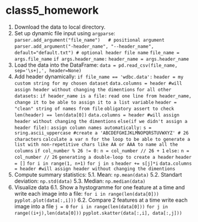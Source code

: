 # class5_homework


1.  Download the data to local directory.
2.  Set up dynamic file input using `argparse`:
    `parser.add_argument("file_name")   # positional argument`
	  `parser.add_argument("-header_name", "--header_name", default="default.txt") # optional header file name`
    `file_name = args.file_name`
	  `if args.header_name:`
      `header_name = args.header_name`
3.  Load the data into the DataFrame:
    `data = pd.read_csv(file_name, sep='\s+|,', header=None)`
4.  Add header dynamically:
    `if file_name == 'wdbc.data':`
        `header = my custom string for my chosen dataset`
        `data.columns = header #will assign header without changing the dimentions`
    `for all other datasets:`
        `if header_name is a file:`
            `read one line from header_name, change it to be able to assign it to a list variable`
            `header = "clean" string of names from file`
            `obligatory assert to check len(header) == len(data[0])`
            `data.columns = header #will assign header without changing the dimentions`
        `else(if we didn't assign a header file):`
            `assign column names automatically:`
            `s = sring.ascii_uppercase #create a 'ABCDEFGHIJKLMNOPQRSTUVWXYZ' # 26 characters`
            `calculate a var n for the loop to be able to generate a list with non-repetitive chars like AA or AAA to name all the columns`
            `if col_number % 26 != 0:`
                `n = col_number // 26 + 1`
            `else:`
                `n = col_number // 26`
            `generating a double-loop to create a header`
            `header = []`
            `for i in range(1, n+1)`
                `for j in s`
                  `header += s[j]*i`
            `data.columns = header #will assign header without changing the dimentions`
5.  Compute summary statistics:
    5.1.  Mean: `np.mean(data)` 
    5.2.  Standart deviation: `np.std(data)`
    5.3.  Median: `np.median(data)`
6.  Visualize data
    6.1.  Show a hystogramme for one feature at a time and write each image into a file:
          `for i in range(len(data[0]))` 
             `pyplot.plot(data[:,i]))`
    6.2.  Compare 2 features at a time write each image into a file
          `j = 0`
          `for i in range(len(data[0]))` 
              `for j in range((i+j),len(data[0]))` 
                `pyplot.skatter(data[:,i], data[:,j]))`
                
          
